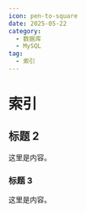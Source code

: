 ```yaml
---
icon: pen-to-square
date: 2025-05-22
category:
  - 数据库
  - MySQL
tag:
  - 索引
---
```


# 索引 

## 标题 2

这里是内容。

### 标题 3

这里是内容。

